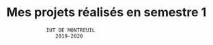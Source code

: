 #        Mes projets réalisés en semestre 1
                 IUT DE MONTREUIL
                    2019-2020
